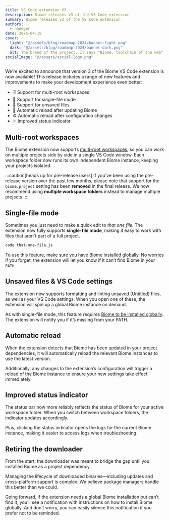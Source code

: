 ```yaml
---
title: VS Code extension V3
description: Biome releases v3 of the VS Code extension
summary: Biome releases v3 of the VS Code extension
authors:
  - nhedger
date: 2025-04-19
cover:
  light: "@/assets/blog/roadmap-2024/banner-light.png"
  dark: "@/assets/blog/roadmap-2024/banner-dark.png"
  alt: The brand of the project. It says "Biome, toolchain of the web"
socialImage: "@/assets/social-logo.png"
---
```


We're excited to announce that version 3 of the Biome VS Code extension is now available! This release includes a range of new features and improvements to make your development experience even better:

- 🗄️ Support for multi-root workspaces
- 📝 Support for single-file mode
- 👻 Support for unsaved files
- 🔄 Automatic reload after updating Biome
- ⚙️ Automatic reload after configuration changes
- ✨ Improved status indicator

## Multi-root workspaces

The Biome extension now supports [multi-root workspaces], so you can work on multiple projects side by side in a single VS Code window. Each workspace folder now runs its own independent Biome instance, keeping your projects isolated.

:::caution[heads up for pre-release users]
If you've been using the pre-release version over the past few months, please
note that support for the `biome.project` setting has been **removed** in the 
final release. We now recommend using **multiple workspace folders** instead 
to manage multiple projects.
:::

[multi-root workspaces]: https://code.visualstudio.com/docs/editor/multi-root-workspaces

## Single-file mode

Sometimes you just need to make a quick edit to _that one file_. The extension
now fully supports **single-file mode**, making it easy to work with files that
aren't part of a full project.

```sh frame="none"
code that-one-file.js
```

To use this feature, make sure you have [Biome installed globally].
No worries if you forget, the extension will let you know if it can’t find Biome
in your `PATH`.

[Biome installed globally]: https://biomejs.dev/guides/manual-installation/

## Unsaved files & VS Code settings

The extension now supports formatting and linting unsaved (Untitled) files, 
as well as your VS Code settings. When you open one of these, the extension
will spin up a global Biome instance on demand.

As with single-file mode, this feature requires [Biome to be installed globally]. 
The extension will notify you if it’s missing from your PATH.

[Biome to be installed globally]: https://biomejs.dev/guides/manual-installation/

## Automatic reload

When the extension detects that Biome has been updated in your project dependencies, it will automatically reload the relevant Biome instances to use the latest version.

Additionally, any changes to the extension’s configuration will trigger a reload of the Biome instance to ensure your new settings take effect immediately.

## Improved status indicator

The status bar now more reliably reflects the status of Biome for your active
workspace folder. When you switch between workspace folders, the indicator 
updates accordingly.

Plus, clicking the status indicator opens the logs for the current Biome 
instance, making it easier to access logs when troubleshooting.

## Retiring the downloader

From the start, the downloader was meant to bridge the gap until you installed
Biome as a project dependency.

Managing the lifecycle of downloaded binaries—including updates and cross-platform 
support is complex. We believe package managers handle this better than we could.

Going forward, if the extension needs a global Biome installation but can’t find it, 
you’ll see a notification with instructions on how to install Biome globally. And 
don’t worry, you can easily silence this notification if you prefer not to be reminded.

